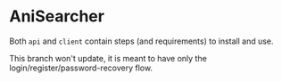 # AniSearcher

Both `api` and `client` contain steps (and requirements) to install and use.

This branch won't update, it is meant to have only the login/register/password-recovery flow.
